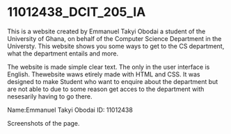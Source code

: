 # 11012438_DCIT_205_IA

This is a website created by Emmanuel Takyi Obodai a student of the University of Ghana, on behalf of the Computer Science Department in the Universty.
This website shows you some ways to get to the CS department, what the department entails and more.

The website is made simple clear text. The only in the user interface is English.
Thewebsite waws etirely made with HTML and CSS.
It was designed to make Student who want to enquire about the department but are not able to due to some reason get acces to the department with nesesarily having to go there.

Name:Emmanuel Takyi Obodai
ID: 11012438

Screenshots of the page.
